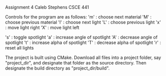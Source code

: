 Assignment 4
Caleb Stephens
CSCE 441


Controls for the program are as follows:
'm' : choose next material
'M' : choose previous material
'l' : choose next light
'L' : choose previous light
'x' : move light right
'X' : move light left


's' : toggle spotlight
'a' : increase angle of spotlight
'A' : decrease angle of spotlight
't' : increase alpha of spotlight
'T' : decrease alpha of spotlight
'r' : reset all lights

The project is built using CMake. Download all files into a project folder, say "project_dir", and designate that folder as the source directory. Then designate the build directory as "project_dir/build".
